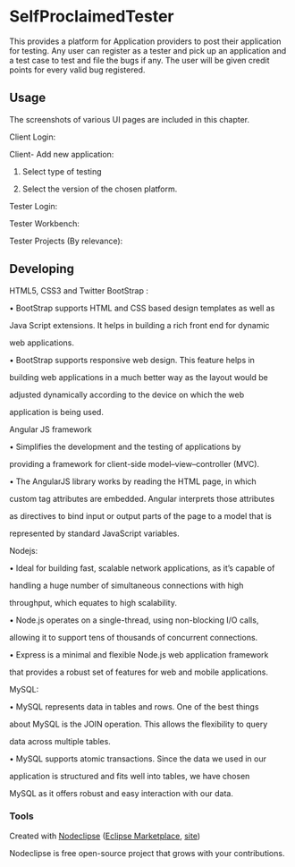 ﻿

# SelfProclaimedTester
This provides a platform for Application providers to post their application for testing. Any user can register as a tester and pick up an application and a test case to test and file the bugs if any. The user will be given credit points for every valid bug registered.



## Usage

The screenshots of various UI pages are included in this chapter.



Client Login:









Client- Add new application:

1. Select type of testing










3. Select the version of the chosen platform.








Tester Login:









Tester Workbench:









Tester Projects (By relevance):







## Developing
HTML5, CSS3 and Twitter BootStrap :

• BootStrap supports HTML and CSS based design templates as well as 

Java Script extensions. It helps in building a rich front end for dynamic 

web applications.

• BootStrap supports responsive web design. This feature helps in 

building web applications in a much better way as the layout would be 

adjusted dynamically according to the device on which the web 

application is being used.

Angular JS framework

• Simplifies the development and the testing of applications by 

providing a framework for client-side model–view–controller (MVC). 

• The AngularJS library works by reading the HTML page, in which 

custom tag attributes are embedded. Angular interprets those attributes 

as directives to bind input or output parts of the page to a model that is 

represented by standard JavaScript variables. 

Nodejs:

•  Ideal for building fast, scalable network applications, as it’s capable of 

handling a huge number of simultaneous connections with high 

throughput, which equates to high scalability. 

• Node.js operates on a single-thread, using non-blocking I/O calls, 

allowing it to support tens of thousands of concurrent connections. 

• Express is a minimal and flexible Node.js web application framework 

that provides a robust set of features for web and mobile applications.

MySQL:

• MySQL represents data in tables and rows. One of the best things 

about MySQL is the JOIN operation. This allows the flexibility to query 

data across multiple tables. 

• MySQL supports atomic transactions. Since the data we used in our 

application is structured and fits well into tables, we have chosen 

MySQL as it offers robust and easy interaction with our data.




### Tools

Created with [Nodeclipse](https://github.com/Nodeclipse/nodeclipse-1)
 ([Eclipse Marketplace](http://marketplace.eclipse.org/content/nodeclipse), [site](http://www.nodeclipse.org))   

Nodeclipse is free open-source project that grows with your contributions.












